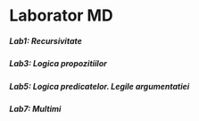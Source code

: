 <h1>Laborator MD</h1>
<h5>Lab1: Recursivitate</h5>
<h5>Lab3: Logica propozitiilor</h5>
<h5>Lab5: Logica predicatelor. Legile argumentatiei</h5>
<h5>Lab7: Multimi</h5>
